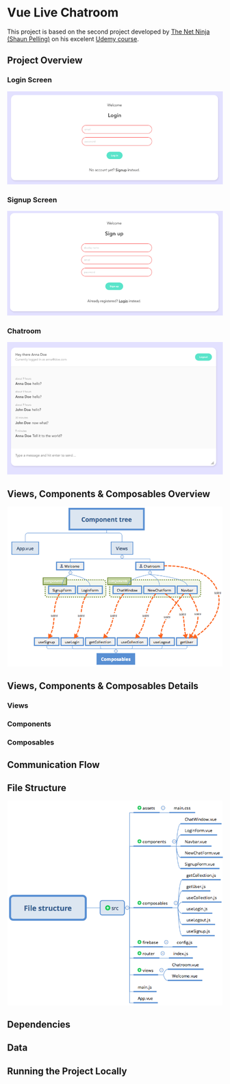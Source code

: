 # Vue Live Chatroom
This project is based on the second project developed by [The Net Ninja (Shaun Pelling)](https://www.youtube.com/channel/UCW5YeuERMmlnqo4oq8vwUpg) on his excelent [Udemy course](https://www.udemy.com/course/build-web-apps-with-vuejs-firebase).

## Project Overview

### Login Screen

<img src="./pics/LoginScreen.png" />

### Signup Screen

<img src="./pics/SignupScreen.png" />

### Chatroom

<img src="./pics/Chatroom.png" />

## Views, Components & Composables Overview

<img src="./pics/ComponentTree.png" />

## Views, Components & Composables Details

### Views

### Components

### Composables

## Communication Flow

## File Structure

<img src="./pics/FileStructure.png" />

## Dependencies

## Data

## Running the Project Locally
